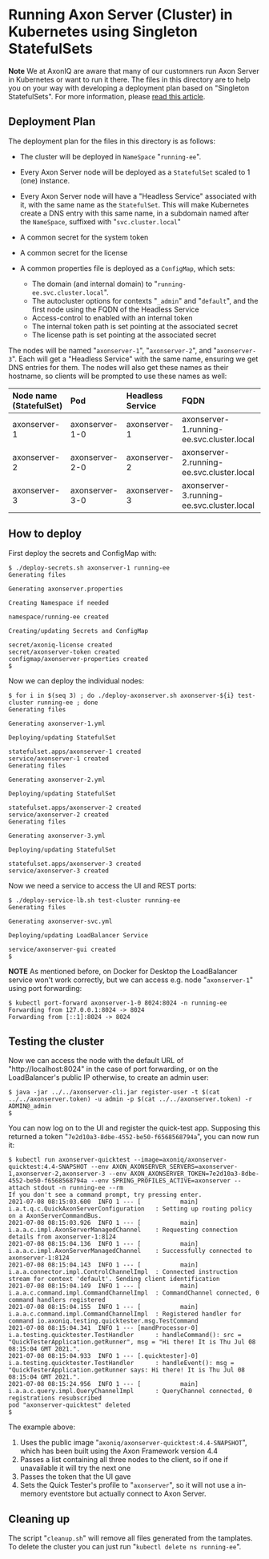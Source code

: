 <!-- Copyright 2020 AxonIQ B.V.

   Licensed under the Apache License, Version 2.0 (the "License");
   you may not use this file except in compliance with the License.
   You may obtain a copy of the License at

       http://www.apache.org/licenses/LICENSE-2.0

   Unless required by applicable law or agreed to in writing, software
   distributed under the License is distributed on an "AS IS" BASIS,
   WITHOUT WARRANTIES OR CONDITIONS OF ANY KIND, either express or implied.
   See the License for the specific language governing permissions and
   limitations under the License. -->

# Running Axon Server (Cluster) in Kubernetes using Singleton StatefulSets

**Note** We at AxonIQ are aware that many of our customners run Axon Server in Kubernetes or want to run it there. The files in this directory are to help you on your way with developing a deployment plan based on "Singleton StatefulSets". For more information, please [read this article](https://axoniq.io/blog-overview/revisiting-axon-server-in-containers).

## Deployment Plan

The deployment plan for the files in this directory is as follows:

* The cluster will be deployed in `NameSpace` "`running-ee`".
* Every Axon Server node will be deployed as a `StatefulSet` scaled to 1 (one) instance.
* Every Axon Server node will have a "Headless Service" associated with it, with the same name as the `StatefulSet`. This will make Kubernetes create a DNS entry with this same name, in a subdomain named after the `NameSpace`, suffixed with "`svc.cluster.local`"
* A common secret for the system token
* A common secret for the license
* A common properties file is deployed as a `ConfigMap`, which sets:

    - The domain (and internal domain) to "`running-ee.svc.cluster.local`".
    - The autocluster options for contexts "`_admin`" and "`default`", and the first node using the FQDN of the Headless Service
    - Access-control to enabled with an internal token
    - The internal token path is set pointing at the associated secret
    - The license path is set pointing at the associated secret

The nodes will be named "`axonserver-1`", "`axonserver-2`", and "`axonserver-3`". Each will get a "Headless Service" with the same name, ensuring we get DNS entries for them. The nodes will also get these names as their hostname, so clients will be prompted to use these names as well:

| Node name  <br/> (StatefulSet)  | Pod | Headless <br/> Service | FQDN |
| :---         | :---           | :---         | :---                                      |
| axonserver-1 | axonserver-1-0 | axonserver-1 | axonserver-1.running-ee.svc.cluster.local |
| axonserver-2 | axonserver-2-0 | axonserver-2 | axonserver-2.running-ee.svc.cluster.local |
| axonserver-3 | axonserver-3-0 | axonserver-3 | axonserver-3.running-ee.svc.cluster.local |


## How to deploy

First deploy the secrets and ConfigMap with:

```text
$ ./deploy-secrets.sh axonserver-1 running-ee
Generating files

Generating axonserver.properties

Creating Namespace if needed

namespace/running-ee created

Creating/updating Secrets and ConfigMap

secret/axoniq-license created
secret/axonserver-token created
configmap/axonserver-properties created
$
```

Now we can deploy the individual nodes:

```text
$ for i in $(seq 3) ; do ./deploy-axonserver.sh axonserver-${i} test-cluster running-ee ; done
Generating files

Generating axonserver-1.yml

Deploying/updating StatefulSet

statefulset.apps/axonserver-1 created
service/axonserver-1 created
Generating files

Generating axonserver-2.yml

Deploying/updating StatefulSet

statefulset.apps/axonserver-2 created
service/axonserver-2 created
Generating files

Generating axonserver-3.yml

Deploying/updating StatefulSet

statefulset.apps/axonserver-3 created
service/axonserver-3 created
```

Now we need a service to access the UI and REST ports:

```text
$ ./deploy-service-lb.sh test-cluster running-ee
Generating files

Generating axonserver-svc.yml

Deploying/updating LoadBalancer Service

service/axonserver-gui created
$
```

**NOTE** As mentioned before, on Docker for Desktop the LoadBalancer service won't work correctly, but we can access e.g. node "`axonserver-1`" using port forwarding:

```text
$ kubectl port-forward axonserver-1-0 8024:8024 -n running-ee
Forwarding from 127.0.0.1:8024 -> 8024
Forwarding from [::1]:8024 -> 8024
```

## Testing the cluster

Now we can access the node with the default URL of "http://localhost:8024" in the case of port forwarding, or on the LoadBalancer's public IP otherwise, to create an admin user:

```text
$ java -jar ../../axonserver-cli.jar register-user -t $(cat ../../axonserver.token) -u admin -p $(cat ../../axonserver.token) -r ADMIN@_admin
$
```

You can now log on to the UI and register the quick-test app. Supposing this returned a token "`7e2d10a3-8dbe-4552-be50-f6568568794a`", you can now run it:

```text
$ kubectl run axonserver-quicktest --image=axoniq/axonserver-quicktest:4.4-SNAPSHOT --env AXON_AXONSERVER_SERVERS=axonserver-1,axonserver-2,axonserver-3 --env AXON_AXONSERVER_TOKEN=7e2d10a3-8dbe-4552-be50-f6568568794a --env SPRING_PROFILES_ACTIVE=axonserver --attach stdout -n running-ee --rm
If you don't see a command prompt, try pressing enter.
2021-07-08 08:15:03.600  INFO 1 --- [           main] i.a.t.q.c.QuickAxonServerConfiguration   : Setting up routing policy on a AxonServerCommandBus.
2021-07-08 08:15:03.926  INFO 1 --- [           main] i.a.a.c.impl.AxonServerManagedChannel    : Requesting connection details from axonserver-1:8124
2021-07-08 08:15:04.136  INFO 1 --- [           main] i.a.a.c.impl.AxonServerManagedChannel    : Successfully connected to axonserver-1:8124
2021-07-08 08:15:04.143  INFO 1 --- [           main] i.a.a.connector.impl.ControlChannelImpl  : Connected instruction stream for context 'default'. Sending client identification
2021-07-08 08:15:04.149  INFO 1 --- [           main] i.a.a.c.command.impl.CommandChannelImpl  : CommandChannel connected, 0 command handlers registered
2021-07-08 08:15:04.155  INFO 1 --- [           main] i.a.a.c.command.impl.CommandChannelImpl  : Registered handler for command io.axoniq.testing.quicktester.msg.TestCommand
2021-07-08 08:15:04.341  INFO 1 --- [mandProcessor-0] i.a.testing.quicktester.TestHandler      : handleCommand(): src = "QuickTesterApplication.getRunner", msg = "Hi there! It is Thu Jul 08 08:15:04 GMT 2021.".
2021-07-08 08:15:04.933  INFO 1 --- [.quicktester]-0] i.a.testing.quicktester.TestHandler      : handleEvent(): msg = "QuickTesterApplication.getRunner says: Hi there! It is Thu Jul 08 08:15:04 GMT 2021.".
2021-07-08 08:15:24.956  INFO 1 --- [           main] i.a.a.c.query.impl.QueryChannelImpl      : QueryChannel connected, 0 registrations resubscribed
pod "axonserver-quicktest" deleted
$
```

The example above:

1. Uses the public image "`axoniq/axonserver-quicktest:4.4-SNAPSHOT`", which has been built using the Axon Framework version 4.4
2. Passes a list containing all three nodes to the client, so if one if unavailable it will try the next one
3. Passes the token that the UI gave
4. Sets the Quick Tester's profile to "`axonserver`", so it will not use a in-memory eventstore but actually connect to Axon Server.

## Cleaning up

The script "`cleanup.sh`" will remove all files generated from the tamplates. To delete the cluster you can just run "`kubectl delete ns running-ee`".
